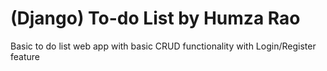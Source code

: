 # (Django) To-do List by Humza Rao
Basic to do list web app with basic CRUD functionality with Login/Register feature
